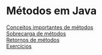 # Métodos em Java

[Conceitos importantes de métodos](/Arquivos/Conteudo/2%20-%20Conhecendo%20a%20linguagem%20Java/2.6.1%20Conceitos%20importantes.md)<br>
[Sobrecarga de métodos](/Arquivos/Conteudo/2%20-%20Conhecendo%20a%20linguagem%20Java/2.6.2%20Sobrecarga%20de%20m%C3%A9todos.md)<br>
[Retornos de métodos](/Arquivos/Conteudo/2%20-%20Conhecendo%20a%20linguagem%20Java/2.6.3%20Retornos%20de%20m%C3%A9todos.md)<br>
[Exercícios](/Arquivos/Conteudo/2%20-%20Conhecendo%20a%20linguagem%20Java/2.6.4%20Exerc%C3%ADcios.md)
